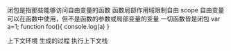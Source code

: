 闭包是指那些能够访问自由变量的函数
函数局部作用域限制自由 scope
自由变量可以在函数中使用，但不是函数的参数或局部变量的变量
一切函数皆是闭包
var a=1;
function foo(){
    console.log(a)
}

上下文环境 生成的过程
执行上下文栈